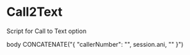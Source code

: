# Call2Text
Script for Call to Text option



body
CONCATENATE("{ \"callerNumber\": \"", session.ani, "\" }")
